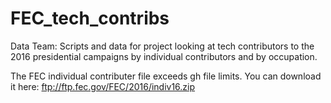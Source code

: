 # FEC_tech_contribs
Data Team: Scripts and data for project looking at tech contributors to the 2016 presidential campaigns by individual contributors and by occupation.

The FEC individual contributer file exceeds gh file limits. You can download it here: ftp://ftp.fec.gov/FEC/2016/indiv16.zip
